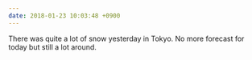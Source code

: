 ```yaml
---
date: 2018-01-23 10:03:48 +0900
---
```

There was quite a lot of snow yesterday in Tokyo. No more forecast for today but still a lot around.
